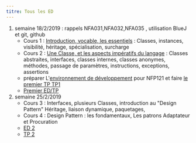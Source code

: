 ```yaml
---
titre: Tous les ED
---
```


1. semaine 18/2/2019 : rappels NFA031,NFA032,NFA035 , utilisation BlueJ et git, github
    * Cours 1 : [Introduction, vocable, les essentiels](https://nfp121.page.link/1) : Classes, instances, visibilité, héritage, spécialisation, surcharge 
    * Cours 2 : [Une Classe, et les aspects impératifs du langage](https://nfp121.page.link/2) : Classes abstraites, interfaces, classes internes, classes anonymes,
méthodes, passage de paramètres, instructions, exceptions, assertions
    * préparer L'[environnement de développement](/NFP121/TP/tp0/) pour NFP121 et faire [le premier TP TP1](/NFP121/TP/tp1/tp1)
    * [Premier ED/TP](ed1/)
2.  semaine 25/2/2019 
    * Cours 3 : Interfaces, plusieurs Classes, introduction au "Design Pattern" Héritage, liaison dynamique, paquetages, 
    * Cours 4 : Design Pattern : les fondamentaux, Les patrons Adaptateur et Procuration
    * [ED 2](ed2/) 
    * [TP 2](/NFP121/TP/tp2/tp2)

